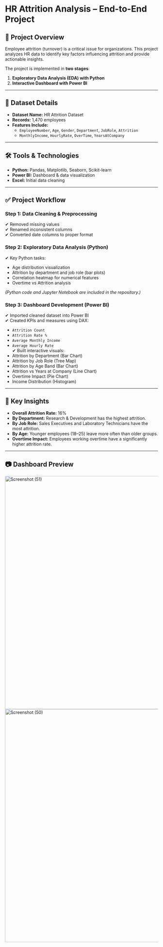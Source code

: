 # **HR Attrition Analysis – End-to-End Project**

## 📌 **Project Overview**
Employee attrition (turnover) is a critical issue for organizations. This project analyzes HR data to identify key factors influencing attrition and provide actionable insights.  

The project is implemented in **two stages**:  
1. **Exploratory Data Analysis (EDA) with Python**  
2. **Interactive Dashboard with Power BI**

---

## 📂 **Dataset Details**
- **Dataset Name:** HR Attrition Dataset  
- **Records:** 1,470 employees  
- **Features Include:**  
  - `EmployeeNumber`, `Age`, `Gender`, `Department`, `JobRole`, `Attrition`  
  - `MonthlyIncome`, `HourlyRate`, `OverTime`, `YearsAtCompany`  

---

## 🛠 **Tools & Technologies**
- **Python:** Pandas, Matplotlib, Seaborn, Scikit-learn  
- **Power BI:** Dashboard & data visualization  
- **Excel:** Initial data cleaning  

---

## ✅ **Project Workflow**
### **Step 1: Data Cleaning & Preprocessing**
✔ Removed missing values  
✔ Renamed inconsistent columns  
✔ Converted date columns to proper format  

### **Step 2: Exploratory Data Analysis (Python)**
✔ Key Python tasks:
- Age distribution visualization  
- Attrition by department and job role (bar plots)  
- Correlation heatmap for numerical features  
- Overtime vs Attrition analysis  

*(Python code and Jupyter Notebook are included in the repository.)*

### **Step 3: Dashboard Development (Power BI)**
✔ Imported cleaned dataset into Power BI  
✔ Created KPIs and measures using DAX:
- `Attrition Count`
- `Attrition Rate %`
- `Average Monthly Income`
- `Average Hourly Rate`  
✔ Built interactive visuals:
- Attrition by Department (Bar Chart)
- Attrition by Job Role (Tree Map)
- Attrition by Age Band (Bar Chart)
- Attrition vs Years at Company (Line Chart)
- Overtime Impact (Pie Chart)
- Income Distribution (Histogram)

---

## 📌 **Key Insights**
- **Overall Attrition Rate:** 16%  
- **By Department:** Research & Development has the highest attrition.  
- **By Job Role:** Sales Executives and Laboratory Technicians have the most attrition.  
- **By Age:** Younger employees (18–25) leave more often than older groups.  
- **Overtime Impact:** Employees working overtime have a significantly higher attrition rate.  

---
## 📷 **Dashboard Preview**

<img width="1366" height="768" alt="Screenshot (51)" src="https://github.com/user-attachments/assets/39cbf5d7-0aab-4f9d-b02e-28e87152b9de" />
<img width="1366" height="768" alt="Screenshot (50)" src="https://github.com/user-attachments/assets/4294c954-0548-40b7-82fd-707038e3060f" />

